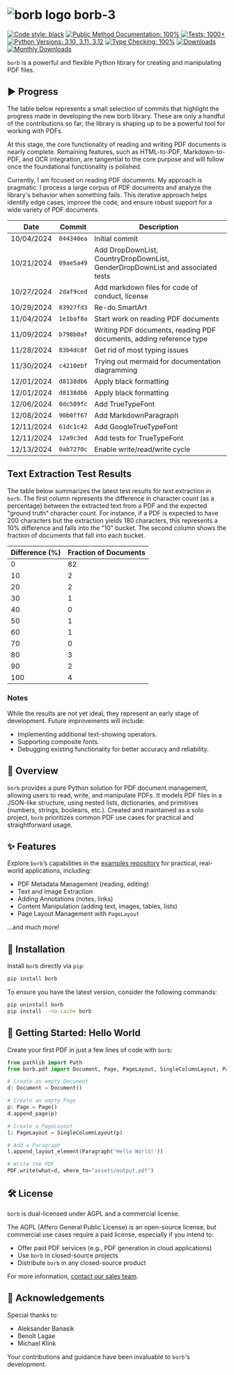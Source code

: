 
# ![borb logo](https://github.com/jorisschellekens/borb/raw/master/logo/borb_64.png) borb-3

[![Code style: black](https://img.shields.io/badge/code%20style-black-000000.svg)](https://github.com/psf/black)
[![Public Method Documentation: 100%](https://img.shields.io/badge/public%20method%20documentation-100%25-green)]()
[![Tests: 1000+](https://img.shields.io/badge/tests-1000%2B-green)]()
[![Python Versions: 3.10, 3.11, 3.12](https://img.shields.io/badge/python-3.10%20|%203.11%20|%203.12-green)]()
[![Type Checking: 100%](https://img.shields.io/badge/type%20checking-100%25-green)]()
[![Downloads](https://pepy.tech/badge/borb)](https://pepy.tech/project/borb)
[![Monthly Downloads](https://pepy.tech/badge/borb/month)](https://pepy.tech/project/borb)

`borb` is a powerful and flexible Python library for creating and manipulating PDF files.

## ▶️ Progress

The table below represents a small selection of commits that highlight the progress made in developing the new borb library. These are only a handful of the contributions so far; the library is shaping up to be a powerful tool for working with PDFs.

At this stage, the core functionality of reading and writing PDF documents is nearly complete. Remaining features, such as HTML-to-PDF, Markdown-to-PDF, and OCR integration, are tangential to the core purpose and will follow once the foundational functionality is polished.

Currently, I am focused on reading PDF documents. My approach is pragmatic: I process a large corpus of PDF documents and analyze the library's behavior when something fails. This iterative approach helps identify edge cases, improve the code, and ensure robust support for a wide variety of PDF documents.

| Date       | Commit     | Description                                                                    |
| ---------- | ---------- | ------------------------------------------------------------------------------ |
| 10/04/2024 | `044340ea` | Initial commit                                                                 |
| 10/21/2024 | `09ae5a49` | Add DropDownList, CountryDropDownList, GenderDropDownList and associated tests |
| 10/27/2024 | `2daf9ced` | Add markdown files for code of conduct, license                                |
| 10/29/2024 | `83927fd3` | Re-do SmartArt                                                                 |
| 11/04/2024 | `1e1baf8a` | Start work on reading PDF documents                                            |
| 11/09/2024 | `b798b0af` | Writing PDF documents, reading PDF documents, adding reference type            |
| 11/28/2024 | `83b4dc8f` | Get rid of most typing issues                                                  |
| 11/30/2024 | `c4210ebf` | Trying out mermaid for documentation diagramming                               |
| 12/01/2024 | `d8138db6` | Apply black formatting                                                         |
| 12/01/2024 | `d8138db6` | Apply black formatting                                                         |
| 12/06/2024 | `0dc509fc` | Add TrueTypeFont                                                               |
| 12/08/2024 | `90b0ff67` | Add MarkdownParagraph                                                          |
| 12/11/2024 | `61dc1c42` | Add GoogleTrueTypeFont                                                         |
| 12/11/2024 | `12a9c3ed` | Add tests for TrueTypeFont                                                     |
| 12/13/2024 | `0ab7270c` | Enable write/read/write cycle                                                  |

## Text Extraction Test Results

The table below summarizes the latest test results for text extraction in `borb`. The first column represents the difference in character count (as a percentage) between the extracted text from a PDF and the expected "ground truth" character count. For instance, if a PDF is expected to have 200 characters but the extraction yields 180 characters, this represents a 10% difference and falls into the "10" bucket. The second column shows the fraction of documents that fall into each bucket.

| Difference (%) | Fraction of Documents |
|----------------|-----------------------|
| 0              | 82                    |
| 10             | 2                     |
| 20             | 2                     |
| 30             | 1                     |
| 40             | 0                     |
| 50             | 1                     |
| 60             | 1                     |
| 70             | 0                     |
| 80             | 3                     |
| 90             | 2                     |
| 100            | 4                     |

### Notes

While the results are not yet ideal, they represent an early stage of development. Future improvements will include:

- Implementing additional text-showing operators.
- Supporting composite fonts.
- Debugging existing functionality for better accuracy and reliability.


## 📖 Overview

`borb` provides a pure Python solution for PDF document management, allowing users to read, write, and manipulate PDFs. It models PDF files in a JSON-like structure, using nested lists, dictionaries, and primitives (numbers, strings, booleans, etc.). Created and maintained as a solo project, `borb` prioritizes common PDF use cases for practical and straightforward usage.

## ✨ Features

Explore `borb`’s capabilities in the [examples repository](https://github.com/jorisschellekens/borb-examples) for practical, real-world applications, including:

- PDF Metadata Management (reading, editing)
- Text and Image Extraction
- Adding Annotations (notes, links)
- Content Manipulation (adding text, images, tables, lists)
- Page Layout Management with `PageLayout`

…and much more!

## 🚀 Installation

Install `borb` directly via `pip`:

```bash
pip install borb
```

To ensure you have the latest version, consider the following commands:

```bash
pip uninstall borb
pip install --no-cache borb
```

## 👋 Getting Started: Hello World

Create your first PDF in just a few lines of code with `borb`:

```python
from pathlib import Path
from borb.pdf import Document, Page, PageLayout, SingleColumnLayout, Paragraph, PDF

# Create an empty Document
d: Document = Document()

# Create an empty Page
p: Page = Page()
d.append_page(p)

# Create a PageLayout
l: PageLayout = SingleColumnLayout(p)

# Add a Paragraph
l.append_layout_element(Paragraph('Hello World!'))

# Write the PDF
PDF.write(what=d, where_to="assets/output.pdf")

```

## 🛠 License

`borb` is dual-licensed under AGPL and a commercial license. 

The AGPL (Affero General Public License) is an open-source license, but commercial use cases require a paid license, especially if you intend to:

- Offer paid PDF services (e.g., PDF generation in cloud applications)
- Use `borb` in closed-source projects
- Distribute `borb` in any closed-source product

For more information, [contact our sales team](https://borbpdf.com/).

## 🙏 Acknowledgements

Special thanks to:

- Aleksander Banasik
- Benoît Lagae
- Michael Klink

Your contributions and guidance have been invaluable to `borb`'s development.

